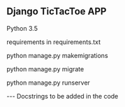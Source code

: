 ## Django TicTacToe APP

Python 3.5

requirements in requirements.txt

python manage.py makemigrations

python manage.py migrate

python manage.py runserver


--- Docstrings to be added in the code
